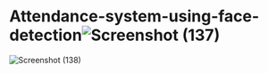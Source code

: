 # Attendance-system-using-face-detection![Screenshot (137)](https://user-images.githubusercontent.com/92027005/236764015-c44c1cf7-e9cd-42c4-ae21-7ce6f8d7f0bf.png)
![Screenshot (138)](https://user-images.githubusercontent.com/92027005/236764036-bd4503c1-abc1-42c2-9d3b-8a216e632c4e.png)
